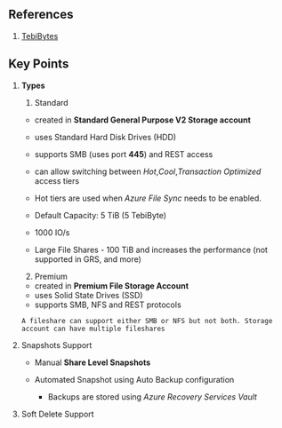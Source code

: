 ## References

1. [TebiBytes]([https://www.techtarget.com/searchstorage/definition/tebibyte-TiB])

## Key Points

1. **Types**

   1. Standard

   - created in **Standard General Purpose V2 Storage account**
   - uses Standard Hard Disk Drives (HDD)
   - supports SMB (uses port **445**) and REST access
   - can allow switching between _Hot_,_Cool_,_Transaction Optimized_ access tiers
   - Hot tiers are used when _Azure File Sync_ needs to be enabled.

   - Default Capacity: 5 TiB (5 TebiByte)
   - 1000 IO/s
   - Large File Shares - 100 TiB and increases the performance (not supported in GRS, and more)

   2. Premium

   - created in **Premium File Storage Account**
   - uses Solid State Drives (SSD)
   - supports SMB, NFS and REST protocols

   `A fileshare can support either SMB or NFS but not both. Storage account can have multiple fileshares`

2. Snapshots Support

   - Manual **Share Level Snapshots**
   - Automated Snapshot using Auto Backup configuration

     - Backups are stored using _Azure Recovery Services Vault_

3. Soft Delete Support
